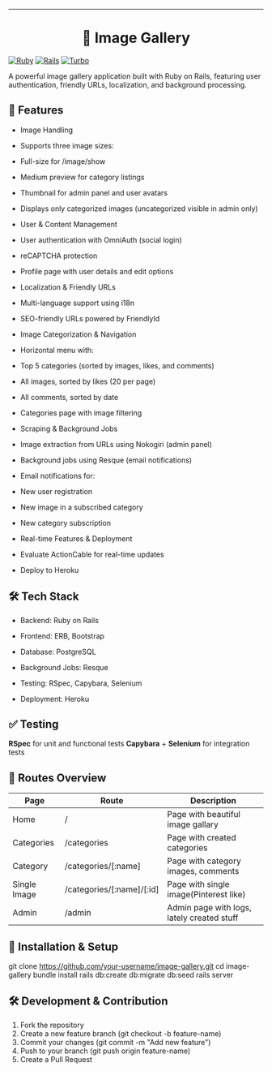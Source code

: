 ---
<h1 align="center"> 📸 Image Gallery </h1>

[![Ruby](https://img.shields.io/badge/Ruby-3.3.6-red.svg)](https://www.ruby-lang.org/en/)
[![Rails](https://img.shields.io/badge/Rails-8.0.0-blue.svg)](https://rubyonrails.org/)
[![Turbo](https://img.shields.io/badge/Turbo-green.svg)](https://turbo.hotwired.dev/)

A powerful image gallery application built with Ruby on Rails, featuring user authentication, friendly URLs, localization, and background processing.

##  🚀 Features

- Image Handling
- Supports three image sizes:
- Full-size for /image/show
- Medium preview for category listings
- Thumbnail for admin panel and user avatars
- Displays only categorized images (uncategorized visible in admin only)
- User & Content Management
- User authentication with OmniAuth (social login)
- reCAPTCHA protection
- Profile page with user details and edit options
- Localization & Friendly URLs
- Multi-language support using i18n
- SEO-friendly URLs powered by FriendlyId
- Image Categorization & Navigation
- Horizontal menu with:
- Top 5 categories (sorted by images, likes, and comments)
- All images, sorted by likes (20 per page)
- All comments, sorted by date
- Categories page with image filtering
- Scraping & Background Jobs
- Image extraction from URLs using Nokogiri (admin panel)
- Background jobs using Resque (email notifications)
- Email notifications for:
- New user registration
- New image in a subscribed category
- New category subscription

- Real-time Features & Deployment
- Evaluate ActionCable for real-time updates
- Deploy to Heroku



## 🛠 Tech Stack

* Backend: Ruby on Rails

* Frontend: ERB, Bootstrap

* Database: PostgreSQL

* Background Jobs: Resque

* Testing: RSpec, Capybara, Selenium

* Deployment: Heroku


## ✅ Testing

**RSpec** for unit and functional tests
**Capybara** + **Selenium** for integration tests


## 📂 Routes Overview

| Page  | Route | Description |
| ------------- | ------------- |------------- |
| Home  | /  | Page with beautiful image gallary  |
| Categories  | /categories  | Page with created categories |
| Category  | /categories/[:name]  | Page with category images, comments  |
| Single Image  | /categories/[:name]/[:id]  | Page with single image(Pinterest like)  |
| Admin  | /admin  | Admin page with logs, lately created stuff  |

## 🚀 Installation & Setup

git clone https://github.com/your-username/image-gallery.git
cd image-gallery
bundle install
rails db:create db:migrate db:seed
rails server

## 🛠 Development & Contribution

1. Fork the repository
2. Create a new feature branch (git checkout -b feature-name)
3. Commit your changes (git commit -m "Add new feature")
4. Push to your branch (git push origin feature-name)
5. Create a Pull Request
